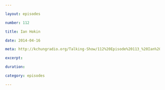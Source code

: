 ```yaml
---

layout: episodes

number: 112

title: Ian Hokin

date: 2014-04-16

meta: http://kchungradio.org/Talking-Show/112%20Episode%20113_%20Ian%20Hokin.mp3

excerpt: 

duration: 

category: episodes

---
```


